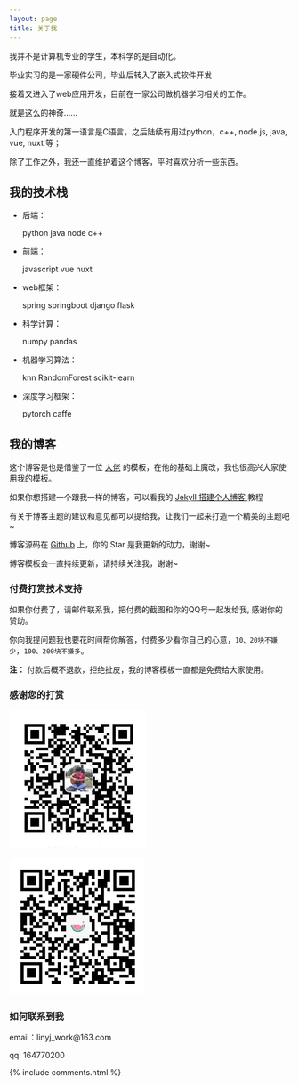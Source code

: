 ```yaml
---
layout: page
title: 关于我 
---
```


我并不是计算机专业的学生，本科学的是自动化。

毕业实习的是一家硬件公司，毕业后转入了嵌入式软件开发

接着又进入了web应用开发，目前在一家公司做机器学习相关的工作。

就是这么的神奇......

入门程序开发的第一语言是C语言，之后陆续有用过python，c++, node.js, java, vue, nuxt 等； 

除了工作之外，我还一直维护着这个博客，平时喜欢分析一些东西。

<h2> 我的技术栈 </h2>  

- 后端：

  python java node c++


- 前端：

  javascript vue nuxt


- web框架：

  spring springboot django flask


- 科学计算：

  numpy pandas


- 机器学习算法：

  knn RandomForest scikit-learn


- 深度学习框架：

  pytorch caffe

<h2> 我的博客 </h2>  

这个博客是也是借鉴了一位 <a target="_blank" href='https://github.com/leopardpan/leopardpan.github.io'>大佬</a> 的模板，在他的基础上魔改，我也很高兴大家使用我的模板。

如果你想搭建一个跟我一样的博客，可以看我的 
<a href="/2016/10/jekyll_tutorials1/"> Jekyll 搭建个人博客 </a>
教程


有关于博客主题的建议和意见都可以提给我，让我们一起来打造一个精美的主题吧~ 

博客源码在 <a target="_blank" href='https://github.com/linyjme/linyjme.github.io/'>Github</a> 上，你的 Star 是我更新的动力，谢谢~

博客模板会一直持续更新，请持续关注我，谢谢~

<h3> 付费打赏技术支持 </h3>

如果你付费了，请邮件联系我，把付费的截图和你的QQ号一起发给我, 感谢你的赞助。

你向我提问题我也要花时间帮你解答，付费多少看你自己的心意，`10、20块不嫌少`，`100、200块不嫌多`。

**注：** 付款后概不退款，拒绝扯皮，我的博客模板一直都是免费给大家使用。

<h3> 感谢您的打赏 </h3> 

![](/images/payimg/alipayimg.jpg)

![](/images/payimg/weipayimg.jpg)

<h3> 如何联系到我 </h3>

<p> 
email：linyj_work@163.com       
<p> 
qq: 164770200     
<p> 
{% include comments.html %}


